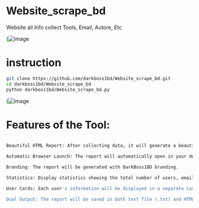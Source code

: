 # Website_scrape_bd
Website all Info collect Tools, Email, Autore, Etc

(![image](https://i.ibb.co.com/JbsYSBQ/scr.png)

# instruction
```bash
git clone https://github.com/darkboss1bd/Website_scrape_bd.git
cd darkboss1bd/Website_scrape_bd
python darkboss1bd/Website_scrape_bd.py
```

(![image](https://i.postimg.cc/PrPh2gGn/usrbd1.png)


# Features of the Tool:
```bash

Beautiful HTML Report: After collecting data, it will generate a beautifully designed HTML report.

Automatic Browser Launch: The report will automatically open in your default web browser.

Branding: The report will be generated with DarkBoss1BD branding.

Statistics: Display statistics showing the total number of users, emails, and avatars collected.

User Cards: Each user's information will be displayed in a separate card-style layout.

Dual Output: The report will be saved in both text file (.txt) and HTML file (.html) formats.
```
